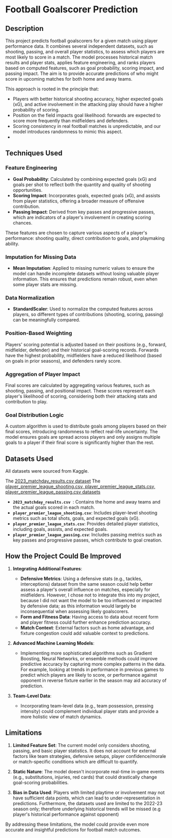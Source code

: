 # Football Goalscorer Prediction

## Description

This project predicts football goalscorers for a given match using player performance data. It combines several independent datasets, such as shooting, passing, and overall player statistics, to assess which players are most likely to score in a match. The model processes historical match results and player stats, applies feature engineering, and ranks players based on computed features, such as goal probability, scoring impact, and passing impact. The aim is to provide accurate predictions of who might score in upcoming matches for both home and away teams.

This approach is rooted in the principle that:
- Players with better historical shooting accuracy, higher expected goals (xG), and active involvement in the attacking play should have a higher probability of scoring.
- Position on the field impacts goal likelihood: forwards are expected to score more frequently than midfielders and defenders.
- Scoring consistency in real football matches is unpredictable, and our model introduces randomness to mimic this aspect.
- 
## Techniques Used

### Feature Engineering
- **Goal Probability**: Calculated by combining expected goals (xG) and goals per shot to reflect both the quantity and quality of shooting opportunities.
- **Scoring Impact**: Incorporates goals, expected goals (xG), and assists from player statistics, offering a broader measure of offensive contribution.
- **Passing Impact**: Derived from key passes and progressive passes, which are indicators of a player's involvement in creating scoring chances.

These features are chosen to capture various aspects of a player's performance: shooting quality, direct contribution to goals, and playmaking ability.

### Imputation for Missing Data
- **Mean Imputation**: Applied to missing numeric values to ensure the model can handle incomplete datasets without losing valuable player information. This ensures that predictions remain robust, even when some player stats are missing.

### Data Normalization
- **StandardScaler**: Used to normalize the computed features across players, so different types of contributions (shooting, scoring, passing) can be meaningfully compared.

### Position-Based Weighting
Players' scoring potential is adjusted based on their positions (e.g., forward, midfielder, defender) and their historical goal-scoring records. Forwards have the highest probability, midfielders have a reduced likelihood (based on goals in prior seasons), and defenders rarely score.

### Aggregation of Player Impact
Final scores are calculated by aggregating various features, such as shooting, passing, and positional impact. These scores represent each player's likelihood of scoring, considering both their attacking stats and contribution to play.

### Goal Distribution Logic
A custom algorithm is used to distribute goals among players based on their final scores, introducing randomness to reflect real-life uncertainty. The model ensures goals are spread across players and only assigns multiple goals to a player if their final score is significantly higher than the rest.

## Datasets Used

All datasets were sourced from Kaggle. 

The [2023_matchday_results.csv dataset](https://www.kaggle.com/datasets/afnanurrahim/premier-league-2022-23)
The [player_premier_league_shooting.csv, player_premier_league_stats.csv, player_premier_league_passing.csv datasets](https://www.kaggle.com/datasets/mechatronixs/english-premier-league-22-23-season-stats)
- **`2023_matchday_results.csv `**: Contains the home and away teams and the actual goals scored in each match.
- **`player_premier_league_shooting.csv`**: Includes player-level shooting metrics such as total shots, goals, and expected goals (xG).
- **`player_premier_league_stats.csv`**: Provides detailed player statistics, including goals, assists, and expected goals.
- **`player_premier_league_passing.csv`**: Includes passing metrics such as key passes and progressive passes, which contribute to goal creation.

## How the Project Could Be Improved

1. **Integrating Additional Features**:
   - **Defensive Metrics**: Using a defensive stats (e.g., tackles, interceptions) dataset from the same season could help better assess a player's overall influence on matches, especially for midfielders. However, I chose not to integrate this into my project, because I did not want the model to be too influenced or impacted by defensive data; as this information would largely be inconsequential when assessing likely goalscorers. 
   - **Form and Fitness Data**: Having access to data about recent form and player fitness could further enhance prediction accuracy.
   - **Match Context**: External factors such as home advantage, and fixture congestion could add valuable context to predictions.

2. **Advanced Machine Learning Models**:
   - Implementing more sophisticated algorithms such as Gradient Boosting, Neural Networks, or ensemble methods could improve predictive accuracy by capturing more complex patterns in the data. For example, looking at trends in performance in previous games to predict which players are likely to score, or performance against opponent in reverse fixture earlier in the season may aid accuracy of prediction. 

3. **Team-Level Data**:
   - Incorporating team-level data (e.g., team possession, pressing intensity) could complement individual player stats and provide a more holistic view of match dynamics.

## Limitations

1. **Limited Feature Set**: The current model only considers shooting, passing, and basic player statistics. It does not account for external factors like team strategies, defensive setups, player confidence/morale or match-specific conditions which are difficult to quantify.
   
2. **Static Nature**: The model doesn't incorporate real-time in-game events (e.g., substitutions, injuries, red cards) that could drastically change goal-scoring probabilities.

3. **Bias in Data Used**: Players with limited playtime or involvement may not have sufficient data points, which can lead to under-representation in predictions. Furthermore, the datasets used are limited to the 2022-23 season only; therefore underlying historical trends will be missed (e.g player's historical performance against opponent)

By addressing these limitations, the model could provide even more accurate and insightful predictions for football match outcomes.
